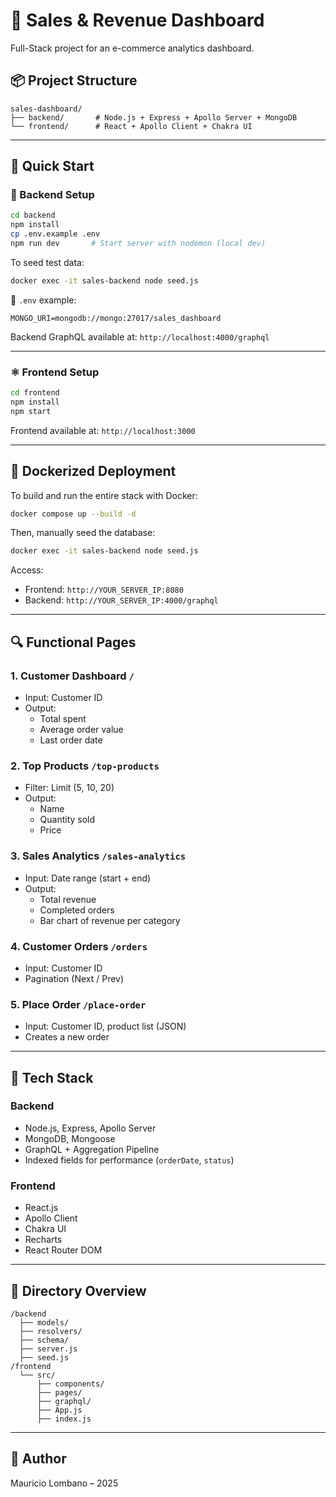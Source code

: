 # 🧩 Sales & Revenue Dashboard

Full-Stack project for an e-commerce analytics dashboard.

## 📦 Project Structure

```
sales-dashboard/
├── backend/       # Node.js + Express + Apollo Server + MongoDB
└── frontend/      # React + Apollo Client + Chakra UI
```

---

## 🚀 Quick Start

### 🔧 Backend Setup

```bash
cd backend
npm install
cp .env.example .env
npm run dev       # Start server with nodemon (local dev)
```

To seed test data:
```bash
docker exec -it sales-backend node seed.js
```

📂 `.env` example:
```
MONGO_URI=mongodb://mongo:27017/sales_dashboard
```

Backend GraphQL available at:
`http://localhost:4000/graphql`

---

### ⚛️ Frontend Setup

```bash
cd frontend
npm install
npm start
```

Frontend available at:
`http://localhost:3000`

---

## 🐳 Dockerized Deployment

To build and run the entire stack with Docker:

```bash
docker compose up --build -d
```

Then, manually seed the database:

```bash
docker exec -it sales-backend node seed.js
```

Access:
- Frontend: `http://YOUR_SERVER_IP:8080`
- Backend: `http://YOUR_SERVER_IP:4000/graphql`

---

## 🔍 Functional Pages

### 1. Customer Dashboard `/`
- Input: Customer ID
- Output:
  - Total spent
  - Average order value
  - Last order date

### 2. Top Products `/top-products`
- Filter: Limit (5, 10, 20)
- Output:
  - Name
  - Quantity sold
  - Price

### 3. Sales Analytics `/sales-analytics`
- Input: Date range (start + end)
- Output:
  - Total revenue
  - Completed orders
  - Bar chart of revenue per category

### 4. Customer Orders `/orders`
- Input: Customer ID
- Pagination (Next / Prev)

### 5. Place Order `/place-order`
- Input: Customer ID, product list (JSON)
- Creates a new order

---

## 🧠 Tech Stack

### Backend
- Node.js, Express, Apollo Server
- MongoDB, Mongoose
- GraphQL + Aggregation Pipeline
- Indexed fields for performance (`orderDate`, `status`)

### Frontend
- React.js
- Apollo Client
- Chakra UI
- Recharts
- React Router DOM

---

## 📁 Directory Overview

```
/backend
  ├── models/
  ├── resolvers/
  ├── schema/
  ├── server.js
  ├── seed.js
/frontend
  └── src/
      ├── components/
      ├── pages/
      ├── graphql/
      ├── App.js
      ├── index.js
```

---


## 👤 Author

Mauricio Lombano – 2025
